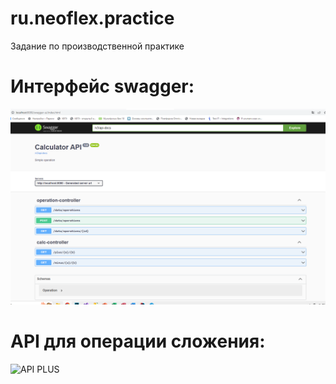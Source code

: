 # ru.neoflex.practice
Задание по производственной практике
# Интерфейс swagger:
![Swagger](https://github.com/k0v1nar/ru.neoflex.practice/raw/main/Screenshot/Swagger.PNG)
# API для операции сложения:
![API PLUS](https://github.com/k0v1nar/ru.neoflex.practice/raw/main/Screenshot/API_for_plus_opertation.PNG)
